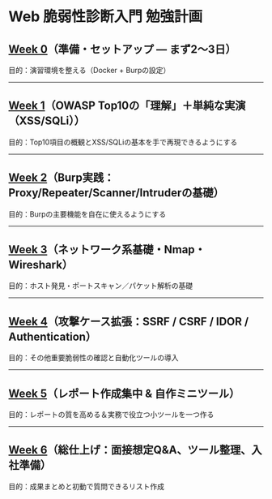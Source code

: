 # Web 脆弱性診断入門 勉強計画

## [Week 0](./Week0/week0.md)（準備・セットアップ — まず2〜3日）

目的：演習環境を整える（Docker + Burpの設定）

---

## [Week 1](./Week1/week1.md)（OWASP Top10の「理解」＋単純な実演（XSS/SQLi））

目的：Top10項目の概観とXSS/SQLiの基本を手で再現できるようにする


---

## [Week 2](./Week2/week2.md)（Burp実践：Proxy/Repeater/Scanner/Intruderの基礎）

目的：Burpの主要機能を自在に使えるようにする

---

## [Week 3](./Week3/week3.md)（ネットワーク系基礎・Nmap・Wireshark）

目的：ホスト発見・ポートスキャン／パケット解析の基礎

---

## [Week 4](./Week4/week4.md)（攻撃ケース拡張：SSRF / CSRF / IDOR / Authentication）

目的：その他重要脆弱性の確認と自動化ツールの導入

---

## [Week 5](./Week5/week5.md)（レポート作成集中 & 自作ミニツール）

目的：レポートの質を高める＆実務で役立つ小ツールを一つ作る

---

## [Week 6](./Week6/week6.md)（総仕上げ：面接想定Q&A、ツール整理、入社準備）

目的：成果まとめと初動で質問できるリスト作成
